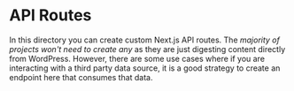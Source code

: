# API Routes

In this directory you can create custom Next.js API routes. The *majority of projects won't need to create any* as they are just digesting content directly from WordPress. However, there are some use cases where if you are interacting with a third party data source, it is a good strategy to create an endpoint here that consumes that data.